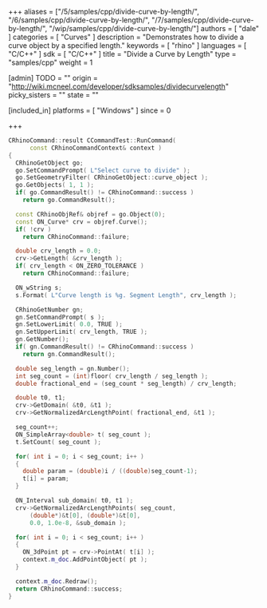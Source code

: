 +++
aliases = ["/5/samples/cpp/divide-curve-by-length/", "/6/samples/cpp/divide-curve-by-length/", "/7/samples/cpp/divide-curve-by-length/", "/wip/samples/cpp/divide-curve-by-length/"]
authors = [ "dale" ]
categories = [ "Curves" ]
description = "Demonstrates how to divide a curve object by a specified length."
keywords = [ "rhino" ]
languages = [ "C/C++" ]
sdk = [ "C/C++" ]
title = "Divide a Curve by Length"
type = "samples/cpp"
weight = 1

[admin]
TODO = ""
origin = "http://wiki.mcneel.com/developer/sdksamples/dividecurvelength"
picky_sisters = ""
state = ""

[included_in]
platforms = [ "Windows" ]
since = 0

+++

```cpp
CRhinoCommand::result CCommandTest::RunCommand(
      const CRhinoCommandContext& context )
{
  CRhinoGetObject go;
  go.SetCommandPrompt( L"Select curve to divide" );
  go.SetGeometryFilter( CRhinoGetObject::curve_object );
  go.GetObjects( 1, 1 );
  if( go.CommandResult() != CRhinoCommand::success )
    return go.CommandResult();

  const CRhinoObjRef& objref = go.Object(0);
  const ON_Curve* crv = objref.Curve();
  if( !crv )
    return CRhinoCommand::failure;

  double crv_length = 0.0;
  crv->GetLength( &crv_length );
  if( crv_length < ON_ZERO_TOLERANCE )
    return CRhinoCommand::failure;

  ON_wString s;
  s.Format( L"Curve length is %g. Segment Length", crv_length );

  CRhinoGetNumber gn;
  gn.SetCommandPrompt( s );
  gn.SetLowerLimit( 0.0, TRUE );
  gn.SetUpperLimit( crv_length, TRUE );
  gn.GetNumber();
  if( gn.CommandResult() != CRhinoCommand::success )
    return gn.CommandResult();

  double seg_length = gn.Number();
  int seg_count = (int)floor( crv_length / seg_length );
  double fractional_end = (seg_count * seg_length) / crv_length;

  double t0, t1;
  crv->GetDomain( &t0, &t1 );
  crv->GetNormalizedArcLengthPoint( fractional_end, &t1 );

  seg_count++;
  ON_SimpleArray<double> t( seg_count );
  t.SetCount( seg_count );

  for( int i = 0; i < seg_count; i++ )
  {
    double param = (double)i / ((double)seg_count-1);
    t[i] = param;
  }

  ON_Interval sub_domain( t0, t1 );
  crv->GetNormalizedArcLengthPoints( seg_count,
      (double*)&t[0], (double*)&t[0],
      0.0, 1.0e-8, &sub_domain );

  for( int i = 0; i < seg_count; i++ )
  {
    ON_3dPoint pt = crv->PointAt( t[i] );
    context.m_doc.AddPointObject( pt );
  }

  context.m_doc.Redraw();
  return CRhinoCommand::success;
}
```
